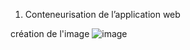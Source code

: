 1) Conteneurisation de l’application web

création de l'image
![image](https://user-images.githubusercontent.com/115996823/201756623-0dfaccc1-0aad-4b00-aa6b-64621ac71aee.png)



